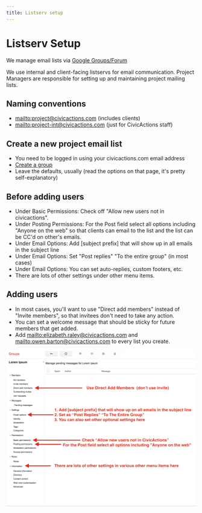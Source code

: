 ```yaml
---
title: Listserv setup
---
```


# Listserv Setup

We manage email lists via [Google Groups/Forum](https://groups.google.com/a/civicactions.net/forum/)

We use internal and client-facing listservs for email communication. Project Managers are responsible for setting up and maintaining project mailing lists.

## Naming conventions

- <mailto:project@civicactions.com> (includes clients)
- <mailto:project-int@civicactions.com> (just for CivicActions staff)

## Create a new project email list

- You need to be logged in using your civicactions.com email address
- [Create a group](https://groups.google.com/a/civicactions.net/forum/#!creategroup)
- Leave the defaults, usually (read the options on that page, it's pretty self-explanatory)

## Before adding users

- Under Basic Permissions: Check off "Allow new users not in civicactions".
- Under Posting Permissions: For the Post field select all options including "Anyone on the web" so that clients can email to the list and the list can be CC'd on other's emails.
- Under Email Options: Add [subject prefix] that will show up in all emails in the subject line
- Under Email Options: Set "Post replies" "To the entire group" (in most cases)
- Under Email Options: You can set auto-replies, custom footers, etc.
- There are lots of other settings under other menu items.

## Adding users

- In most cases, you'll want to use "Direct add members" instead of "Invite members", so that invitees don't need to take any action.
- You can set a welcome message that should be sticky for future members that get added.
- Add <mailto:elizabeth.raley@civicactions.com> and <mailto:owen.barton@civicactions.com> to every list you create.

![alt text](../../assets/images/create-google-group-listserv.png "PM listserv setup")
